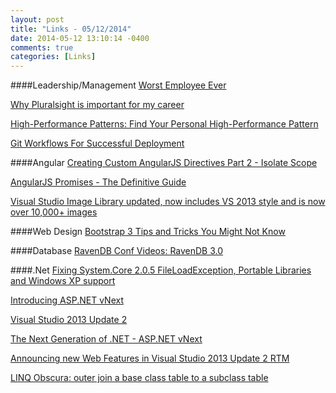 ```yaml
---
layout: post
title: "Links - 05/12/2014"
date: 2014-05-12 13:10:14 -0400
comments: true
categories: [Links]
---
```


####Leadership/Management
[Worst Employee Ever](http://www.vladville.com/2014/05/the-worst-employee-ever.html)

[Why Pluralsight is important for my career](http://www.danlmoyer.com/?p=412)

[High-Performance Patterns: Find Your Personal High-Performance Pattern](http://blogs.msdn.com/b/jmeier/archive/2014/05/08/high-performance-patterns-find-your-personal-high-performance-pattern.aspx)

[Git Workflows For Successful Deployment](http://bocoup.com/weblog/git-workflows-for-successful-deployment)

####Angular
[Creating Custom AngularJS Directives Part 2 - Isolate Scope ](http://weblogs.asp.net/dwahlin/archive/2014/05/11/creating-custom-angularjs-directives-part-2-isolate-scope.aspx)

[AngularJS Promises - The Definitive Guide](http://www.codeproject.com/Articles/770325/AngularJS-Promises-The-Definitive-Guide)

[Visual Studio Image Library updated, now includes VS 2013 style and is now over 10,000+ images](http://coolthingoftheday.blogspot.com/2014/05/visual-studio-image-library-updated-now.html)

####Web Design
[Bootstrap 3 Tips and Tricks You Might Not Know](http://scotch.io/bar-talk/bootstrap-3-tips-and-tricks-you-might-not-know)

####Database
[RavenDB Conf Videos: RavenDB 3.0](http://ayende.com/blog/166597/ravendb-conf-videos-ravendb-3-0)

####.Net
[Fixing System.Core 2.0.5 FileLoadException, Portable Libraries and Windows XP support](http://www.hanselman.com/blog/FixingSystemCore205FileLoadExceptionPortableLibrariesAndWindowsXPSupport.aspx)

[Introducing ASP.NET vNext](http://www.hanselman.com/blog/IntroducingASPNETVNext.aspx)

[Visual Studio 2013 Update 2](http://www.visualstudio.com/en-us/downloads/download-visual-studio-vs#d-visual-studio-2013-update)

[The Next Generation of .NET - ASP.NET vNext](http://blogs.msdn.com/b/dotnet/archive/2014/05/12/the-next-generation-of-net-asp-net-vnext.aspx)

[Announcing new Web Features in Visual Studio 2013 Update 2 RTM](http://blogs.msdn.com/b/webdev/archive/2014/05/12/announcing-new-web-features-in-visual-studio-2013-update-2-rtm.aspx)

[LINQ Obscura: outer join a base class table to a subclass table](http://blog.falafel.com/Blogs/AdamAnderson/adam-anderson/2014/05/08/linq-obscura-outer-join-a-base-class-table-to-a-subclass-table)
